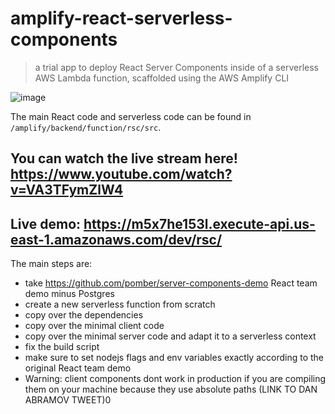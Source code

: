 # amplify-react-serverless-components

> a trial app to deploy React Server Components inside of a serverless AWS Lambda function, scaffolded using the AWS Amplify CLI


![image](https://user-images.githubusercontent.com/6764957/103055871-65502080-45d6-11eb-82ad-b91931cc02d7.png)

The main React code and serverless code can be found in `/amplify/backend/function/rsc/src`.

## You can watch the live stream here! https://www.youtube.com/watch?v=VA3TFymZlW4

## Live demo: https://m5x7he153l.execute-api.us-east-1.amazonaws.com/dev/rsc/

The main steps are:

- take https://github.com/pomber/server-components-demo React team demo minus Postgres
- create a new serverless function from scratch
- copy over the dependencies
- copy over the minimal client code
- copy over the minimal server code and  adapt it to a serverless context
- fix the build script
- make sure to set nodejs flags and env variables exactly according to the original React team demo
- Warning: client components dont work in production if you are compiling them on your machine because they use absolute paths (LINK TO DAN ABRAMOV TWEET)0



